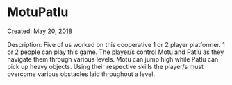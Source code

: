 # MotuPatlu
Created: May 20, 2018

Description:
Five of us worked on this cooperative 1 or 2 player platformer. 1 or 2 people can play this game. The player/s control Motu and Patlu as they navigate them through various levels. Motu can jump high while Patlu can pick up heavy objects. Using their respective skills the player/s must overcome various obstacles laid throughout a level. 
